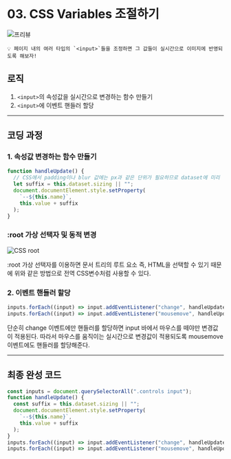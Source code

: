 # 03. CSS Variables 조절하기

![프리뷰](https://user-images.githubusercontent.com/87363422/156240154-71c54f3a-5605-4daa-8651-54940b72b9ef.png)

```
💡 페이지 내의 여러 타입의 `<input>`들을 조정하면 그 값들이 실시간으로 이미지에 반영되도록 해보자!
```

## 로직

1. `<input>`의 속성값을 실시간으로 변경하는 함수 만들기
2. `<input>`에 이벤트 핸들러 할당

---

## 코딩 과정

### **1. 속성값 변경하는 함수 만들기**

```jsx
function handleUpdate() {
  // CSS에서 padding이나 blur 값에는 px과 같은 단위가 필요하므로 dataset에 미리 넣어둔다.
  let suffix = this.dataset.sizing || "";
  document.documentElement.style.setProperty(
    `--${this.name}`,
    this.value + suffix
  );
}
```

### :root 가상 선택자 및 동적 변경

![CSS root](https://user-images.githubusercontent.com/87363422/156240180-2b5f630a-c87c-483b-a015-5393ce2eeeea.png)

:root 가상 선택자를 이용하면 문서 트리의 루트 요소 즉, HTML을 선택할 수 있기 때문에 위와 같은 방법으로 전역 CSS변수처럼 사용할 수 있다.

### **2. 이벤트 핸들러 할당**

```jsx
inputs.forEach((input) => input.addEventListener("change", handleUpdate));
inputs.forEach((input) => input.addEventListener("mousemove", handleUpdate));
```

단순히 change 이벤트에만 핸들러를 할당하면 input 바에서 마우스를 떼야만 변경값이 적용된다.
따라서 마우스를 움직이는 실시간으로 변경값이 적용되도록 mousemove 이벤트에도 핸들러를 할당해준다.

---

## 최종 완성 코드

```jsx
const inputs = document.querySelectorAll(".controls input");
function handleUpdate() {
  const suffix = this.dataset.sizing || "";
  document.documentElement.style.setProperty(
    `--${this.name}`,
    this.value + suffix
  );
}
inputs.forEach((input) => input.addEventListener("change", handleUpdate));
inputs.forEach((input) => input.addEventListener("mousemove", handleUpdate));
```
